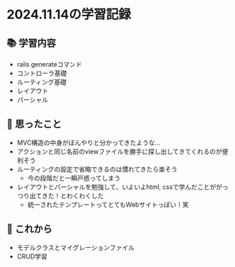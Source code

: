 # 2024.11.14の学習記録

## 📚 学習内容
- rails generateコマンド
- コントローラ基礎
- ルーティング基礎
- レイアウト
- パーシャル

## 💭 思ったこと
- MVC構造の中身がぼんやりと分かってきたような…
- アクションと同じ名前のviewファイルを勝手に探し出してきてくれるのが便利そう
- ルーティングの設定で省略できるのは慣れてきたら楽そう
  - 今の段階だと一瞬戸惑ってしまう
- レイアウトとパーシャルを勉強して、いよいよhtml, cssで学んだことががっつり出てきた！とわくわくした
  - 統一されたテンプレートってとてもWebサイトっぽい！笑

## 🚀 これから
- モデルクラスとマイグレーションファイル
- CRUD学習
